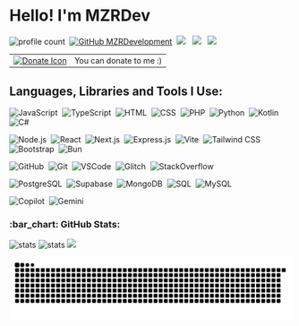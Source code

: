 # Hello! I'm MZRDev
![profile count](https://komarev.com/ghpvc/?username=MZRCode&color=red)&nbsp;
[![GitHub MZRDevelopment](https://img.shields.io/github/followers/MZRCode?label=Takipci&style=social)](https://github.com/MZRCode)&nbsp;
<a href="https://discord.gg/ktVdQYrtXF"><img src="https://img.shields.io/badge/Discord-5865F2?style=flat&logo=Discord&logoColor=white"/></a> &nbsp;
<a href="https://youtube.com/@MZRDev"><img src="https://img.shields.io/badge/YouTube-ff0000?style=flat&logo=YouTube&logoColor=white"/></a> &nbsp;
<a href="https://open.spotify.com/user/x9cbfwe8xc9iu6eqfbpsw2ujb"><img src="https://img.shields.io/badge/Spotify-1DB954?style=flat&logo=Spotify&logoColor=white"/></a> &nbsp;
<table>
  <tr>
    <td>
      <a href="https://donate.bynogame.com/mzrdev" target="_blank">
        <img src="https://www.mzrdev.com/platforms/bynogame.png" width="20px" height="20px" alt="Donate Icon"/>
      </a>
    </td>
    <td>
      <span>You can donate to me :)</span>
    </td>
  </tr>
</table>

## Languages, Libraries and Tools I Use:
![JavaScript](https://img.shields.io/badge/JavaScript-F7DF1E.svg?style=for-the-badge&logo=JavaScript&logoColor=black)&nbsp;
![TypeScript](https://img.shields.io/badge/TypeScript-3178C6.svg?style=for-the-badge&logo=TypeScript&logoColor=white)&nbsp;
![HTML](https://img.shields.io/badge/HTML-E34F26.svg?style=for-the-badge&logo=HTML5&logoColor=white)&nbsp;
![CSS](https://img.shields.io/badge/CSS-1572B6.svg?style=for-the-badge&logo=CSS3&logoColor=white)&nbsp;
![PHP](https://img.shields.io/badge/PHP-777bb3.svg?style=for-the-badge&logo=PHP&logoColor=white)&nbsp;
![Python](https://img.shields.io/badge/Python-3a76a7.svg?style=for-the-badge&logo=Python&logoColor=white)&nbsp;
![Kotlin](https://img.shields.io/badge/Kotlin-6078df.svg?style=for-the-badge&logo=Kotlin&logoColor=white)&nbsp;
![C#](https://img.shields.io/badge/C%23-b14796.svg?style=for-the-badge&logo=C#&logoColor=white)&nbsp;

![Node.js](https://img.shields.io/badge/Node.js-339933.svg?style=for-the-badge&logo=nodedotjs&logoColor=white)&nbsp;
![React](https://img.shields.io/badge/React-61DAFB.svg?style=for-the-badge&logo=React&logoColor=black)&nbsp;
![Next.js](https://img.shields.io/badge/Next.js-000000.svg?style=for-the-badge&logo=nextdotjs&logoColor=white)&nbsp;
![Express.js](https://img.shields.io/badge/Express.js-363636.svg?style=for-the-badge&logo=express&logoColor=white)&nbsp;
![Vite](https://img.shields.io/badge/Vite-8976fe.svg?style=for-the-badge&logo=vite&logoColor=white)&nbsp;
![Tailwind CSS](https://img.shields.io/badge/Tailwind%20CSS-06B6D4.svg?style=for-the-badge&logo=Tailwind-CSS&logoColor=white)&nbsp;
![Bootstrap](https://img.shields.io/badge/Bootstrap-563D7C?style=for-the-badge&logo=bootstrap&logoColor=white)&nbsp;
![Bun](https://img.shields.io/badge/Bun-a69d90?style=for-the-badge&logo=bun&logoColor=white)&nbsp;

![GitHub](https://img.shields.io/badge/Github-000000.svg?style=for-the-badge&logo=github&logoColor=white)&nbsp;
![Git](https://img.shields.io/badge/Git-F05032?style=for-the-badge&logo=git&logoColor=white)&nbsp;
![VSCode](https://img.shields.io/badge/-Visual%20Studio%20Code-05122A.svg?style=for-the-badge&logo=visual-studio-code&logoColor=white)&nbsp;
![Glitch](https://img.shields.io/badge/Glitch-3333FF.svg?style=for-the-badge&logo=Glitch&logoColor=white)&nbsp;
![StackOverflow](https://img.shields.io/badge/Stack%20Overflow-F58025.svg?style=for-the-badge&logo=Stack-Overflow&logoColor=white)&nbsp;

![PostgreSQL](https://img.shields.io/badge/PostgreSQL-336791.svg?style=for-the-badge&logo=PostgreSQL&logoColor=white)&nbsp;
![Supabase](https://img.shields.io/badge/-Supabase-34B27B.svg?style=for-the-badge&logo=supabase&logoColor=white)&nbsp;
![MongoDB](https://img.shields.io/badge/MongoDB-47A248.svg?style=for-the-badge&logo=MongoDB&logoColor=white)&nbsp;
![SQL](https://img.shields.io/badge/SQL-db7533.svg?style=for-the-badge&logo=Liquibase&logoColor=white)&nbsp;
![MySQL](https://img.shields.io/badge/MySQL-5d87a1.svg?style=for-the-badge&logo=MySQL&logoColor=white)&nbsp;

![Copilot](https://img.shields.io/badge/GitHub%20Copilot-000000.svg?style=for-the-badge&logo=GitHub-Copilot&logoColor=white)&nbsp;
![Gemini](https://img.shields.io/badge/Google%20Gemini-8E75B2.svg?style=for-the-badge&logo=Google-Gemini&logoColor=white)&nbsp;

<h3 align="left">:bar_chart: GitHub Stats:</h3>
<p align="left">
   <img src="https://github-readme-stats.vercel.app/api?username=MZRCode&count_private=true&show_icons=true&theme=dark&hide_border=true" width="%100" height="150px" alt="stats" />
   <img src="https://github-readme-stats-git-masterrstaa-rickstaa.vercel.app//api/top-langs/?username=MZRCode&show_icons=true&theme=dark&hide_border=true&layout=compact" width="%100" height="150px" alt="stats" />
<img src="https://github-profile-trophy.vercel.app/?username=MZRCode&theme=radical" />
</p>

![snake-game](https://raw.githubusercontent.com/MZRCode/MZRCode/fb47375cfbb3359274376270d4b03e4d79bef742/snake.svg)

